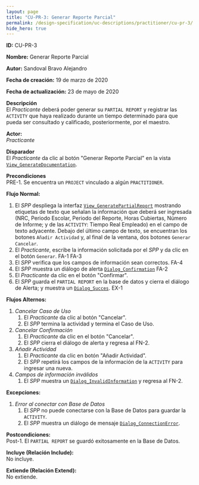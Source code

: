 ```yaml
---
layout: page
title: "CU-PR-3: Generar Reporte Parcial"
permalink: /design-specification/uc-descriptions/practitioner/cu-pr-3/
hide_hero: true
---
```


**ID:** CU-PR-3  

**Nombre:** Generar Reporte Parcial

**Autor:** Sandoval Bravo Alejandro

**Fecha de creación:** 19 de marzo de 2020

**Fecha de actualización:** 23 de mayo de 2020

**Descripción**  
El *Practicante* deberá poder generar su `PARTIAL REPORT` y registrar las `ACTIVITY` que haya realizado durante un tiempo determinado para que pueda ser consultado y calificado, posteriormente, por el maestro.

**Actor:**  
*Practicante*

**Disparador**  
El *Practicante* da clic al botón "Generar Reporte Parcial" en la vista [`View_GenerateDocumentation`][VGDN].

**Precondiciones**  
PRE-1. Se encuentra un `PROJECT` vinculado a algún `PRACTITIONER`.

**Flujo Normal:**
  1. El *SPP* despliega la interfaz [`View_GeneratePartialReport`][VGPR] mostrando etiquetas de texto que señalan la información que deberá ser ingresada (NRC, Periodo Escolar, Periodo del Reporte, Horas Cubiertas, Número de Informe; y de las `ACTIVITY`: Tiempo Real Empleado) en el campo de texto adyacente. Debajo del último campo de texto, se encuentran los botones `Añadir Actividad` y, al final de la ventana, dos botones `Generar` `Cancelar`.
  2. El *Practicante*, escribe la información solicitada por el *SPP* y da clic en el botón `Generar`. FA-1 FA-3
  3. El *SPP* verifica que los campos de información sean correctos. FA-4
  4. El *SPP* muestra un diálogo de alerta [`Dialog_Confirmation`][DLCO] FA-2
  5. El *Practicante* da clic en el botón "Confirmar".
  6. El *SPP* guarda el `PARTIAL REPORT` en la base de datos y cierra el diálogo de Alerta; y muestra un [`Dialog_Succes`][DLSU]. EX-1

**Flujos Alternos:**
  1. *Cancelar Caso de Uso*
     1. El *Practicante* da clic al botón "Cancelar".
     2. El *SPP* termina la actividad y termina el Caso de Uso.
  2. *Cancelar Confirmación*
     1. El *Practicante* da clic en el botón "Cancelar".
     2. El *SPP* cierra el diálogo de alerta y regresa al FN-2.
  3. *Añadir Actividad*
     1. El *Practicante* da clic en botón "Añadir Actividad".
     2. El *SPP* repetirá los campos de la información de la `ACTIVITY` para ingresar una nueva.
  4. *Campos de información inválidos*
     1. El *SPP* muestra un [`Dialog_InvalidInformation`][DLII] y regresa al FN-2.

**Excepciones:**
   1. *Error al conectar con Base de Datos*
      1. El *SPP* no puede conectarse con la Base de Datos para guardar la `ACTIVITY`.
      2. El *SPP* muestra un diálogo de mensaje [`Dialog_ConnectionError`][DLCE].

**Postcondiciones:**  
Post-1. El `PARTIAL REPORT` se guardó exitosamente en la Base de Datos.

**Incluye (Relación Include):**  
No incluye.

**Extiende (Relación Extend):**  
No extiende.

[VGDN]: https://raw.githubusercontent.com/Phalord/PracticasProfesionales/gh-pages/assets/imgs/prototypes/practitioner/View_GenerateDocumentation.png "`View_GenerateDocumentation` Prototype"
[VGPR]: https://raw.githubusercontent.com/Phalord/PracticasProfesionales/gh-pages/assets/imgs/prototypes/practitioner/View_GeneratePartialReport.png "`View_GeneratePartialReport` Prototype"
[DLSU]: https://raw.githubusercontent.com/Phalord/PracticasProfesionales/gh-pages/assets/imgs/prototypes/generals/Dialog_Success.png "`Dialog_Success` Prototype"
[DLCO]: https://raw.githubusercontent.com/Phalord/PracticasProfesionales/gh-pages/assets/imgs/prototypes/generals/Dialog_Confirmation.png "`Dialog_Confirmation` Prototype"
[DLCE]: https://raw.githubusercontent.com/Phalord/PracticasProfesionales/gh-pages/assets/imgs/prototypes/generals/Dialog_ConnectionError.png "`Dialog_ConnectionError` Prototype"
[DLII]: https://raw.githubusercontent.com/Phalord/PracticasProfesionales/gh-pages/assets/imgs/prototypes/generals/Dialog_InvalidInformation.png "`Dialog_InvalidInformation` Prototype"